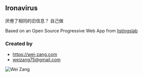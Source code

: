 
## Ironavirus

厌倦了相同的旧信息？ 自己做

Based on an Open Source Progressive Web App from [listingslab](https://listingslab.com/pwa)

### Created by

- https://wei-zang.com
- weizang75@gmail.com

![Wei Zang](https://wei-zang.com/wp-content/uploads/2019/01/cropped-weizang-425-5.png "Who is Wei Zang?")